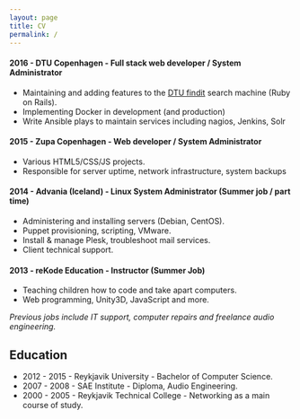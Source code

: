 ```yaml
---
layout: page
title: CV
permalink: /
---
```



#### 2016 - DTU Copenhagen - Full stack web developer / System Administrator

  * Maintaining and adding features to the [DTU findit](http://findit.dtu.dk/) search machine (Ruby on Rails).
  * Implementing Docker in development (and production)
  * Write Ansible plays to maintain services including nagios, Jenkins, Solr

#### 2015 - Zupa Copenhagen - Web developer / System Administrator
  * Various HTML5/CSS/JS projects.
  * Responsible for server uptime, network infrastructure, system backups


#### 2014 - Advania (Iceland) - Linux System Administrator (Summer job / part time)
  * Administering and installing servers (Debian, CentOS).
  * Puppet provisioning, scripting, VMware.
  * Install & manage Plesk, troubleshoot mail services.
  * Client technical support.

#### 2013 - reKode Education - Instructor (Summer Job)
  * Teaching children how to code and take apart computers.
  * Web programming, Unity3D, JavaScript and more.

*Previous jobs include IT support, computer repairs and freelance audio engineering.*


## Education 
  * 2012 - 2015 - Reykjavik University - Bachelor of Computer Science.
  * 2007 - 2008 - SAE Institute - Diploma, Audio Engineering.
  * 2000 - 2005 - Reykjavik Technical College - Networking as a main course of study.


